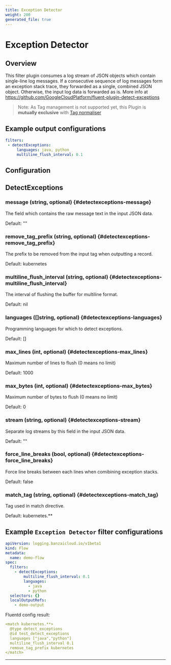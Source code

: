 ```yaml
---
title: Exception Detector
weight: 200
generated_file: true
---
```


# Exception Detector
## Overview
This filter plugin consumes a log stream of JSON objects which contain single-line log messages. If a consecutive sequence of log messages form an exception stack trace, they forwarded as a single, combined JSON object. Otherwise, the input log data is forwarded as is.
More info at https://github.com/GoogleCloudPlatform/fluent-plugin-detect-exceptions

 > Note: As Tag management is not supported yet, this Plugin is **mutually exclusive** with [Tag normaliser](../tagnormaliser)

 ## Example output configurations
 ```yaml
filters:
  - detectExceptions:
      languages: java, python
      multiline_flush_interval: 0.1
 ```

## Configuration
## DetectExceptions

### message (string, optional) {#detectexceptions-message}

The field which contains the raw message text in the input JSON data.  

Default:  ""

### remove_tag_prefix (string, optional) {#detectexceptions-remove_tag_prefix}

The prefix to be removed from the input tag when outputting a record.  

Default:  kubernetes

### multiline_flush_interval (string, optional) {#detectexceptions-multiline_flush_interval}

The interval of flushing the buffer for multiline format.  

Default:  nil

### languages ([]string, optional) {#detectexceptions-languages}

Programming languages for which to detect exceptions.  

Default:  []

### max_lines (int, optional) {#detectexceptions-max_lines}

Maximum number of lines to flush (0 means no limit)  

Default:  1000

### max_bytes (int, optional) {#detectexceptions-max_bytes}

Maximum number of bytes to flush (0 means no limit)  

Default:  0

### stream (string, optional) {#detectexceptions-stream}

Separate log streams by this field in the input JSON data.  

Default:  ""

### force_line_breaks (bool, optional) {#detectexceptions-force_line_breaks}

Force line breaks between each lines when comibining exception stacks.  

Default:  false

### match_tag (string, optional) {#detectexceptions-match_tag}

Tag used in match directive.  

Default:  kubernetes.**


## Example `Exception Detector` filter configurations
```yaml
apiVersion: logging.banzaicloud.io/v1beta1
kind: Flow
metadata:
  name: demo-flow
spec:
  filters:
    - detectExceptions:
        multiline_flush_interval: 0.1
        languages:
          - java
          - python
  selectors: {}
  localOutputRefs:
    - demo-output
```

Fluentd config result:

```yaml
<match kubernetes.**>
  @type detect_exceptions
  @id test_detect_exceptions
  languages ["java","python"]
  multiline_flush_interval 0.1
  remove_tag_prefix kubernetes
</match>
```

---
